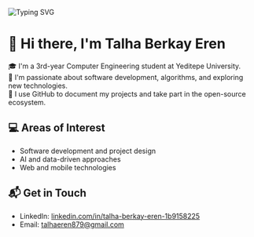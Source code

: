 ![Typing SVG](https://readme-typing-svg.demolab.com?font=Fira+Code&pause=1000&color=3AD7FF&center=true&vCenter=true&width=500&lines=Hi+there,+it's+Talha!;Still+on+my+learning+journey+🚀;Writing+code,+sipping+coffee+☕;Take+a+look+around+and+enjoy+it+✨)


# 👋 Hi there, I'm Talha Berkay Eren

🎓 I'm a 3rd-year Computer Engineering student at Yeditepe University.  
🧠 I'm passionate about software development, algorithms, and exploring new technologies.  
📌 I use GitHub to document my projects and take part in the open-source ecosystem.

## 💻 Areas of Interest
- Software development and project design  
- AI and data-driven approaches  
- Web and mobile technologies  

## 📬 Get in Touch
- LinkedIn: [linkedin.com/in/talha-berkay-eren-1b9158225](https://www.linkedin.com/in/talha-berkay-eren-1b9158225)
- Email: talhaeren879@gmail.com


<!--
**talhaberkayeren/talhaberkayeren** is a ✨ _special_ ✨ repository because its `README.md` (this file) appears on your GitHub profile.

Here are some ideas to get you started:

- 🔭 I’m currently working on ...
- 🌱 I’m currently learning ...
- 👯 I’m looking to collaborate on ...
- 🤔 I’m looking for help with ...
- 💬 Ask me about ...
- 📫 How to reach me: ...
- 😄 Pronouns: ...
- ⚡ Fun fact: ...
-->
